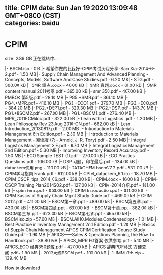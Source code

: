 
title: CPIM
date: Sun Jan 19 2020 13:09:48 GMT+0800 (CST)    
categories: baidu
---

# CPIM
size: 2.89 GB
 正在跳转中...
 
|- BSCM.iso - 0 B
|- 希望你做的比我好-CPIM考试历程分享-Sam Xia-2014-6-2.pdf - 1.50 MB
|- Supply Chain Management And Advanced Planning - Concepts, Models, Software And Case Studies.pdf - 6.20 MB
|- STG.pdf - 380.00 kB
|- SMR 重点.docx - 46.00 kB
|- SMR 真题.docx - 61.00 kB
|- SMR content manual 2011考纲.pdf - 395.00 kB
|- smr 350.pdf - 407.00 kB
|- PMBOK 第5版.pdf - 28.10 MB
|- PG5.+SMR.pdf - 361.10 MB
|- PG4.+MPR.pdf - 416.10 MB
|- PG3.+ECO1.pdf - 379.70 MB
|- PG3.+ECO.pdf - 384.20 MB
|- PG2.+DSP1.pdf - 329.30 MB
|- PG2.+DSP.pdf - 143.70 MB
|- PG1.+BSCM2.pdf - 267.00 MB
|- PG1.+BSCM1.pdf - 276.40 MB
|- MPR_2011ECMdoc.pdf - 322.00 kB
|- Lean within Logistics .pdf - 1.20 MB
|- Lean Philosophy Rev 23 Aug 2010-CN.pdf - 662.00 kB
|- Lean Introduction_20130817.pdf - 2.00 MB
|- Introduction to Materials Management 6th Edition.pdf - 2.80 MB
|- Introduction to Materials Management - 阅读版 (7t - Arnold, J. R. Tony).pdf - 2.50 MB
|- Integral Logistics Management 3 E.pdf - 6.70 MB
|- Integral Logistics Management 2nd Edition.pdf - 5.30 MB
|- Improving Inventory Record Accuracy.pdf - 1.50 MB
|- ECO Sample TEST (1).pdf - 270.00 kB
|- ECO Practics Questions.pdf - 106.00 kB
|- DSP 习题，印在最后.pdf - 134.00 kB
|- datachem使用.png - 110.00 kB
|- DATACHEM bscmV7.2.pdf - 532.00 kB
|- CPIM学习指南 Frank.pdf - 612.00 kB
|- CPIM_datachem_6.1.iso - 18.70 MB
|- CPIM_CSCP_tips_2014_06.pdf - 338.00 kB
|- CPIM.docx - 16.00 kB
|- CPIM-CSCP Training Plan2014S02.pdf - 127.00 kB
|- CPIM-2014介绍.pdf - 181.00 kB
|- cpim term.pdf - 656.00 kB
|- CPIM Introduction.pdf - 631.00 kB
|- CPIM Basics of Supply Chain Mgmt Study Guide.pdf - 469.00 kB
|- CPIM 2012.pdf - 411.00 kB
|- BSCM第一章.ppt - 489.00 kB
|- BSCM第五章.ppt - 430.00 kB
|- BSCM第四章.ppt - 637.00 kB
|- BSCM第十章.ppt - 382.00 kB
|- BSCM第三章.ppt - 623.00 kB
|- BSCM第七章.ppt - 465.00 kB
|- BSCM.iso.zip - 57.60 MB
|- BSCM.All10.Modules.Condensed.ppt - 1.01 MB
|- Best Practice in Inventory Management 2nd Edition.pdf - 1.20 MB
|- Basics of Supply Chain Management APICS CPIM Certification Course Study Guide.pdf - 1.90 MB
|- APICS——Sales & Operations Planning,The How To Handbook.pdf - 38.80 MB
|- APICS_MPR PG答案 仅供参考.pdf - 5.10 MB
|- APICS_ECO 经典350题库.pdf - 427.00 kB
|- APICS 辞典PDF格式 方便查阅.pdf - 1.80 MB
|- 2012大纲BSCM.pdf - 109.00 kB
|- 1-IMM+7th.zip - 139.40 MB

[How to download](https://bpcam.bemobtrk.com/go/2ceec3aa-1ca2-46d6-b9ff-aaa5c184517c?jno=1012)